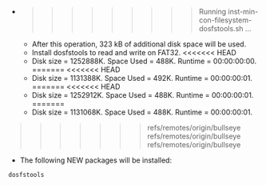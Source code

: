 * >>>>>>>>> Running inst-min-con-filesystem-dosfstools.sh ...
  * After this operation, 323 kB of additional disk space will be used.
  * Install dosfstools to read and write on FAT32.
<<<<<<< HEAD
  * Disk size = 1252888K. Space Used = 488K. Runtime = 00:00:00:00.
=======
<<<<<<< HEAD
  * Disk size = 1131388K. Space Used = 492K. Runtime = 00:00:00:01.
=======
<<<<<<< HEAD
  * Disk size = 1252912K. Space Used = 488K. Runtime = 00:00:00:01.
=======
  * Disk size = 1131068K. Space Used = 488K. Runtime = 00:00:00:01.
>>>>>>> refs/remotes/origin/bullseye
>>>>>>> refs/remotes/origin/bullseye
>>>>>>> refs/remotes/origin/bullseye
  * The following NEW packages will be installed:
  ```bash
dosfstools
  ```
